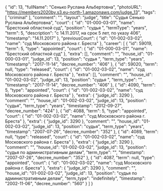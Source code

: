 {
    "id": 13,
    "fullName": "Сенько Руслана Альбертовна",
    "photoURL": "https://members2020by.s3.eu-north-1.amazonaws.com/judge_13",
    "tags": [
        "criminal"
    ],
    "comment": "",
    "layout": "judge",
    "title": "Судья Сенько Руслана Альбертовна",
    "court": {
        "id": "01-000-03-01",
        "name": "Брестский областной суд",
        "position": "судья ",
        "termType": "years",
        "term": 5,
        "description": "c 14.11.2017, на срок 5 лет, по указу 406",
        "timestamp": "14.11.2017"
    },
    "previousCourt": {
        "id": "01-002-03-02",
        "name": "суд Московского района г. Бреста"
    },
    "career": [
        {
            "id": 59019,
            "term": 5,
            "type": "appointed",
            "court": {
                "id": "01-000-03-01",
                "name": "Брестский областной суд"
            },
            "extra": [],
            "comment": "",
            "house_id": "01-000-03-01",
            "judge_id": 13,
            "position": "судья ",
            "term_type": "years",
            "timestamp": "2017-11-14",
            "decree_number": "406"
        },
        {
            "id": 59020,
            "term": null,
            "type": "released",
            "court": {
                "id": "01-002-03-02",
                "name": "суд Московского района г. Бреста"
            },
            "extra": [],
            "comment": "",
            "house_id": "01-002-03-02",
            "judge_id": 13,
            "position": "судья ",
            "term_type": "",
            "timestamp": "2017-11-14",
            "decree_number": "406"
        },
        {
            "id": 4090,
            "term": 5,
            "type": "appointed",
            "court": {
                "id": "01-002-03-02",
                "name": "суд Московского района г. Бреста"
            },
            "extra": {
                "judge_id": 3290
            },
            "comment": "",
            "house_id": "01-002-03-02",
            "judge_id": 13,
            "position": "судья",
            "term_type": "years",
            "timestamp": "2012-09-27",
            "decree_number": "424"
        },
        {
            "id": 4088,
            "term": 5,
            "type": "appointed",
            "court": {
                "id": "01-002-03-02",
                "name": "суд Московского района г. Бреста"
            },
            "extra": {
                "judge_id": 3290
            },
            "comment": "",
            "house_id": "01-002-03-02",
            "judge_id": 13,
            "position": "судья",
            "term_type": "years",
            "timestamp": "2007-07-26",
            "decree_number": "352"
        },
        {
            "id": 4089,
            "term": null,
            "type": "released",
            "court": {
                "id": "01-002-03-02",
                "name": "суд Московского района г. Бреста"
            },
            "extra": {
                "judge_id": 3290
            },
            "comment": "",
            "house_id": "01-002-03-02",
            "judge_id": 13,
            "position": "судья по административным делам",
            "term_type": "",
            "timestamp": "2007-07-26",
            "decree_number": "352"
        },
        {
            "id": 4087,
            "term": null,
            "type": "appointed",
            "court": {
                "id": "01-002-03-02",
                "name": "суд Московского района г. Бреста"
            },
            "extra": {
                "judge_id": 3290
            },
            "comment": "",
            "house_id": "01-002-03-02",
            "judge_id": 13,
            "position": "судья по административным делам",
            "term_type": "indefinitely",
            "timestamp": "2002-11-06",
            "decree_number": "560"
        }
    ]
}
